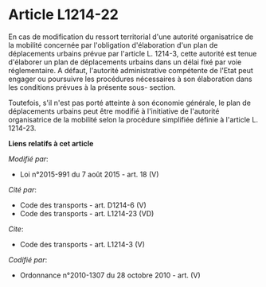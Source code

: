 # Article L1214-22

En cas de modification du ressort territorial d'une autorité organisatrice de la mobilité concernée par l'obligation
d'élaboration d'un plan de déplacements urbains prévue par l'article L. 1214-3, cette autorité est tenue d'élaborer un plan
de déplacements urbains dans un délai fixé par voie réglementaire. A défaut, l'autorité administrative compétente de l'Etat
peut engager ou poursuivre les procédures nécessaires à son élaboration dans les conditions prévues à la présente sous-
section. 

Toutefois, s'il n'est pas porté atteinte à son économie générale, le plan de déplacements urbains peut être modifié à
l'initiative de l'autorité organisatrice de la mobilité  selon la procédure simplifiée définie à l'article L. 1214-23.

**Liens relatifs à cet article**

_Modifié par_:

  - Loi n°2015-991 du 7 août 2015 - art. 18 (V)

_Cité par_:

  - Code des transports - art. D1214-6 (V)
  - Code des transports - art. L1214-23 (VD)

_Cite_:

  - Code des transports - art. L1214-3 (V)

_Codifié par_:

  - Ordonnance n°2010-1307 du 28 octobre 2010 - art. (V)
